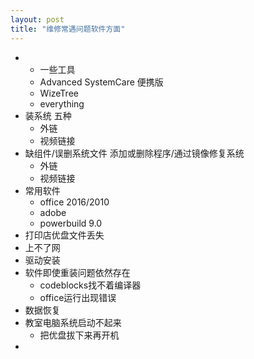 ```yaml
---
layout: post
title: "维修常遇问题软件方面"
---
```

* * 一些工具
  - Advanced SystemCare 便携版
  - WizeTree
  - everything
* 装系统 五种
  * 外链
  * 视频链接
* 缺组件/误删系统文件 添加或删除程序/通过镜像修复系统
  * 外链
  * 视频链接
* 常用软件
  - office 2016/2010
  - adobe
  - powerbuild 9.0
* 打印店优盘文件丢失
* 上不了网
* 驱动安装
* 软件即使重装问题依然存在
  * codeblocks找不着编译器
  * office运行出现错误
* 数据恢复
* 教室电脑系统启动不起来
  * 把优盘拔下来再开机
* ​
